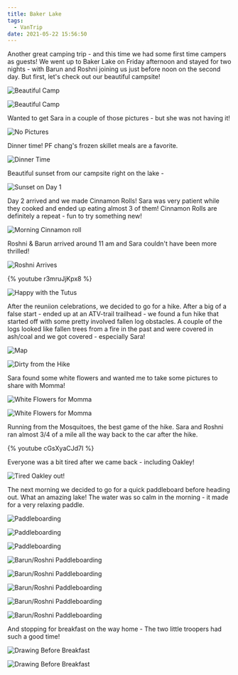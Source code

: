 ```yaml
---
title: Baker Lake
tags:
  - VanTrip
date: 2021-05-22 15:56:50
---
```


Another great camping trip - and this time we had some first time campers as guests! We went up to Baker Lake on Friday afternoon and stayed for two nights - with Barun and Roshni joining us just before noon on the second day. But first, let's check out our beautiful campsite!

![Beautiful Camp](beautiful-camp1.jpg)

![Beautiful Camp](beautiful-camp2.jpg)

Wanted to get Sara in a couple of those pictures - but she was not having it!

![No Pictures](no-pictures.jpg)

Dinner time! PF chang's frozen skillet meals are a favorite.

![Dinner Time](dinner-time.jpg)

Beautiful sunset from our campsite right on the lake -

![Sunset on Day 1](sunset.jpg)

Day 2 arrived and we made Cinnamon Rolls! Sara was very patient while they cooked and ended up eating almost 3 of them! Cinnamon Rolls are definitely a repeat - fun to try something new!

![Morning Cinnamon roll](cinnamon-roll.jpg)

Roshni & Barun arrived around 11 am and Sara couldn't have been more thrilled!

![Roshni Arrives](roshni-is-here.jpg)

{% youtube r3mruJjKpx8 %}

![Happy with the Tutus](tutu-happy.jpg)

After the reuniion celebrations, we decided to go for a hike. After a big of a false start - ended up at an ATV-trail trailhead - we found a fun hike that started off with some pretty involved fallen log obstacles. A couple of the logs looked like fallen trees from a fire in the past and were covered in ash/coal and we got covered - especially Sara!

![Map](map.jpg)

![Dirty from the Hike](covered-in-coal.jpg)

Sara found some white flowers and wanted me to take some pictures to share with Momma!

![White Flowers for Momma](white-flowers.jpg)

![White Flowers for Momma](white-flowers2.jpg)

Running from the Mosquitoes, the best game of the hike. Sara and Roshni ran almost 3/4 of a mile all the way back to the car after the hike.

{% youtube cGsXyaCJd7I %}

Everyone was a bit tired after we came back - including Oakley!

![Tired Oakley out!](tired-oakley.jpg)

The next morning we decided to go for a quick paddleboard before heading out. What an amazing lake! The water was so calm in the morning - it made for a very relaxing paddle.

![Paddleboarding](paddleboarding.jpg)

![Paddleboarding](paddleboarding2.jpg)

![Paddleboarding](paddleboarding3.jpg)

![Barun/Roshni Paddleboarding](roshni-paddleboarding.jpg)

![Barun/Roshni Paddleboarding](roshni-paddleboarding2.jpg)

![Barun/Roshni Paddleboarding](roshni-paddleboarding3.jpg)

![Barun/Roshni Paddleboarding](roshni-paddleboarding4.jpg)

![Barun/Roshni Paddleboarding](roshni-paddleboarding5.jpg)

And stopping for breakfast on the way home - The two little troopers had such a good time!

![Drawing Before Breakfast](drawing-breakfast.jpg)

![Drawing Before Breakfast](drawing-breakfast2.jpg)


